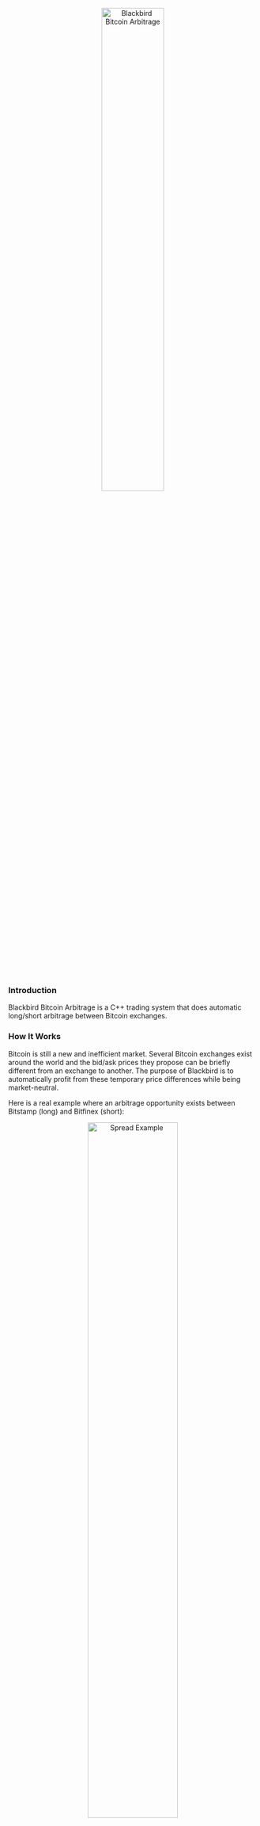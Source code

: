 <p align="center">
<img src="https://cloud.githubusercontent.com/assets/11370278/10808535/02230d46-7dc3-11e5-92d8-da15cae8c6e9.png" width="50%" alt="Blackbird Bitcoin Arbitrage">
</p>

### Introduction
Blackbird Bitcoin Arbitrage is a C++ trading system that does automatic long/short arbitrage between Bitcoin exchanges.

### How It Works
Bitcoin is still a new and inefficient market. Several Bitcoin exchanges exist around the world and the bid/ask prices they propose can be briefly different from an exchange to another. The purpose of Blackbird is to automatically profit from these temporary price differences while being market-neutral.

Here is a real example where an arbitrage opportunity exists between Bitstamp (long) and Bitfinex (short):

<p align="center">
<img src="https://cloud.githubusercontent.com/assets/11370278/11164055/5863e750-8ab3-11e5-86fc-8f7bab6818df.png"  width="60%" alt="Spread Example">
</p>

At the first vertical line, the spread between the exchanges is high so Blackbird buys Bitstamp and short sells Bitfinex. Then, when the spread closes (second vertical line), Blackbird exits the market by selling Bitstamp and buying Bitfinex back.

#### Advantages
Unlike other Bitcoin arbitrage systems, Blackbird doesn't sell but actually _short sells_ Bitcoin on the short exchange. This feature offers two important advantages:

1. The strategy is always market-neutral: the Bitcoin market's moves (up or down) don't impact the strategy returns. This removes a huge risk from the strategy. The Bitcoin market could suddenly lose twice its value that this won't make any difference in the strategy returns.

2. The strategy doesn't need to transfer funds (USD or BTC) between Bitcoin exchanges. The buy/sell and sell/buy trading activities are done in parallel on two different exchanges, independently. Advantage: no need to deal with transfer latency issues.


### Disclaimer

__USE THE SOFTWARE AT YOUR OWN RISK. YOU ARE RESPONSIBLE FOR YOUR OWN MONEY. PAST PERFORMANCE IS NOT NECESSARILY INDICATIVE OF FUTURE RESULTS.__

__THE AUTHORS AND ALL AFFILIATES ASSUME NO RESPONSIBILITY FOR YOUR TRADING RESULTS.__


### Arbitrage Parameters

The two parameters used to control the arbitrage are `SpreadEntry` and `SpreadTarget`.

* `SpreadEntry`: the limit above which we want the long/short trades to be triggered
* `SpreadTarget`: the spread we want to achieve as an arbitrage opportunity. It represents the net profit and takes the exchange fees into account.

If two exchanges have a 0.20% trading fee then we will have 0.80% fees in total for each arbitrage opportunity (entry: 0.20% long + 0.20% short, exit: 0.20% long + 0.20% short).

Let's say we have `SpreadEntry` at 1.00% and trades are generated at that level. If the targeted net profit (`SpreadTarget`) is 0.30%, then Blackbird will set the exit threshold at -0.10% (1.00% spread entry - 0.80% fees - 0.30% target = -0.10% exit threshold).


### Code Information

The trade results are stored in CSV files and the detailed activity is stored in log files. New files are created every time Blackbird is started.

It is possible to automatically stop Blackbird after the next trade has closed by creating, at any time, an empty file named _stop_after_exit_.

By setting `SendEmail=true`, Blackbird will send you an e-mail every time an arbitrage trade is completed, with information such as the names of the exchanges and the trade return.

By setting `UseDatabase=true`, Blackbird will store the bid/ask information of your exchanges to a MySQL database (one table per exchange).

Blackbird uses functions written by <a href="http://www.adp-gmbh.ch/cpp/common/base64.html" target="_target">René Nyffenegger</a> to encode and decode base64.


### How To Test Blackbird

Please make sure that you understand the disclaimer above if you want to test Blackbird with real money, and start with a small amount of money.

__IMPORTANT: all your BTC accounts must be empty before starting Blackbird. Make sure that you only have USD on your accounts and no BTC.__

It is never entirely safe to just tell Blackbird to use, say, $25 per exchange (`CashForTesting=25.00`). You also need to only have $25 available on each of your trading accounts as well as 0 BTC. In this case you are sure that even with a bug with `CashForTesting` your maximum loss on an exchange won't be greater than $25 no matter what.

#### Covered Exchanges

| Exchange | Long | Short | Implemented | Tested  | Note |
| -------- |:----:|:-----:|:-----------:|:-------:| ---- |
| <a href="https://www.bitfinex.com" target="_blank">Bitfinex</a> | ✓ | ✓ | ✓ | ✓ | |
| <a href="https://www.okcoin.com" target="_blank">OKCoin</a> | ✓ |  | ✓ | ✓ |their API now offers short selling: <a href="https://www.okcoin.com/about/rest_api.do" target="_blank">link here</a> |
| <a href="https://www.bitstamp.net" target="_blank">Bitstamp</a> | ✓ |  | ✓ | ✓ | |
| <a href="https://gemini.com" target="_blank">Gemini</a> | ✓ |  | ✓ | ✓ | |
| <a href="https://www.kraken.com" target="_blank">Kraken</a> | ✓ |  | ✓ |  | Validation in progress |
| <a href="https://796.com/?lang=en" target="_blank">796.com</a> | ✓ |  | ✓ |  | Bitcoin futures. Troubleshooting in progress |
| <a href="https://poloniex.com" target="_blank">Poloniex</a> | ✓ | ✓ |  |  | |
| <a href="https://btc-e.com" target="_blank">BTC-e</a> | ✓ |  |  |  | |
| <a href="https://www.itbit.com" target="_blank">itBit</a> | ✓ |  |  |  | |

#### Credentials

For each of your exchange accounts you need to create the API authentication keys. This is usually done in the _Settings_ section of your accounts.

Then, you need to add your API keys into the file _blackbird.conf_. You need at least two exchanges and one of them should allow short selling. __Never__ share this file as it will contain your personal exchange credentials!

#### Demo mode

It is possible to run Blackbird without any credentials by setting the parameter `DemoMode=true`. Blackbird in demo mode will show you the bid/ask information, the spreads and the arbitrage opportunities but won't generate any trades.

#### Strategy parameters

Modify the strategy parameters to match your trading style:
```javascript
SpreadEntry=0.0080
SpreadTarget=0.0020
```

Small values will generate more trades but with lower return each.

#### Risk parameters

If you set `UseFullCash=true` Blackbird will use the minimum cash on the two accounts of your trades, minus 1.00% as a small margin.
For example, if you have:

```javascript
UseFullCash=true
CashForTesting=25.00
MaxExposure=25000.00
```

And you have $1,000 on your first trading account and $1,100 on your second one, Blackbird will use $990 on each exchange, i.e. $1,000 - (1.00% * $1,000). So your total exposure will be $1,980.

Conversely, if you set `UseFullCash=false` Blackbird will use $25 per exchange (total exposure $50).

`MaxExposure` defines the maximum exposure on each exchange ($25,000 per exchange in the example above).

### Run the software

You need the following libraries: <a href="https://www.openssl.org/docs/crypto/crypto.html" target="_blank">Crypto</a>, <a href="http://www.digip.org/jansson" target="_blank">Jansson</a>, <a href="http://curl.haxx.se" target="_blank">cURL</a>, <a href="http://dev.mysql.com/doc" target="_blank">MySQL Client</a> and <a href="http://caspian.dotconf.net/menu/Software/SendEmail" target="_blank">sendEmail</a>. Usually this is what you need to install:

```
libssl-dev
libjansson-dev
libcurl4-openssl-dev
libmysqlclient-dev
sendemail
```

__Note:__ you need Jansson version 2.7 minimum otherwise you will get the following compilation error:

`'json_boolean_value' was not declared in this scope`


Build Blackbird by typing:

`make`

Then start it by typing:

`./blackbird`

### Tasks And Issues

Please check the <a href="https://github.com/butor/blackbird/issues" target="_blank">issues page</a> for the current tasks and issues. If you face any problems with Blackbird please open a new issue on that page.

### Links

* <a href="https://bitcointalk.org/index.php?topic=985660.0" target="_blank">Discussion about Blackbird on BitcoinTalk</a>

### License

* <a href="https://en.wikipedia.org/wiki/MIT_License" target="_blank">MIT</a>

### Contact

* If you found a bug, please open a new <a href="https://github.com/butor/blackbird/issues" target="_blank">issue</a> with the label _bug_
* If you have a general question or have troubles running Blackbird, you can open a new  <a href="https://github.com/butor/blackbird/issues" target="_blank">issue</a> with the label _question_ or _help wanted_
* For anything else you can contact me at julien.hamilton@gmail.com or on <a href="https://www.linkedin.com/in/julienhamilton" target="_blank">LinkedIn</a>.

### Changelog

* Here is the <a href="https://github.com/butor/blackbird/blob/master/CHANGELOG.md" target="_blank">changelog</a>

### Log Output Example

This is what the log file looks like when Blackbird is started:


```
Blackbird Bitcoin Arbitrage
DISCLAIMER: USE THE SOFTWARE AT YOUR OWN RISK.

[ Targets ]
   Spread Entry:  0.80%
   Spread Target: 0.30%

[ Current balances ]
   Bitfinex:    1,857.79 USD    0.000000 BTC
   OKCoin:      1,801.38 USD    0.000436 BTC
   Bitstamp:    1,694.15 USD    0.000000 BTC
   Gemini:      1,720.38 USD    0.000000 BTC

[ Cash exposure ]
   FULL cash used!

[ 10/31/2015 08:32:45 ]
   Bitfinex:    325.21 / 325.58
   OKCoin:      326.04 / 326.10
   Bitstamp:    325.37 / 325.82
   Gemini:      325.50 / 328.74
   ----------------------------
   OKCoin/Bitfinex:     -0.27% [target  0.80%, min -0.27%, max -0.27%]
   Bitstamp/Bitfinex:   -0.19% [target  0.80%, min -0.19%, max -0.19%]
   Gemini/Bitfinex:     -1.07% [target  0.80%, min -1.07%, max -1.07%]

[ 10/31/2015 08:32:48 ]
   Bitfinex:    325.21 / 325.58
   OKCoin:      326.04 / 326.10
   Bitstamp:    325.39 / 325.68
   Gemini:      325.50 / 328.67
   ----------------------------
   OKCoin/Bitfinex:     -0.27% [target  0.80%, min -0.27%, max -0.27%]
   Bitstamp/Bitfinex:   -0.14% [target  0.80%, min -0.19%, max -0.14%]
   Gemini/Bitfinex:     -1.05% [target  0.80%, min -1.07%, max -1.05%]
```
